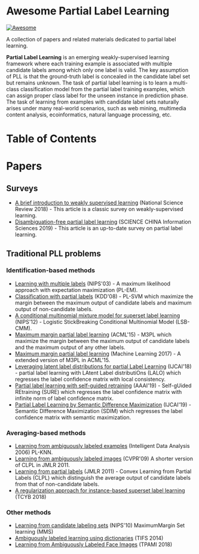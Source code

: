 # Awesome Partial Label Learning

[![Awesome](https://awesome.re/badge-flat.svg)](https://awesome.re)

A collection of papers and related materials dedicated to partial label learning.

**Partial Label Learning** is an emerging weakly-supervised learning framework where each training example is associated with multiple candidate labels among which only one label is valid. The key assumption of PLL is that the ground-truth label is concealed in the candidate label set but remains unknown. The task of partial label learning is to learn a multi-class classification model from the partial label training examples, which can assign proper class label for the unseen instance in prediction phase. The task of learning from examples with candidate label sets naturally arises under many real-world scenarios, such as web mining, multimedia content analysis, ecoinformatics, natural language processing, etc.

# Table of Contents

# Papers

## Surveys

- [A brief introduction to weakly supervised learning](https://academic.oup.com/nsr/article/5/1/44/4093912) (National Science Review 2018) - This article is a classic survey on weakly-supervised learning.
- [Disambiguation-free partial label learning](https://kns.cnki.net/KCMS/detail/detail.aspx?dbcode=CJFQ&dbname=CJFDLAST2019&filename=PZKX201909001&v=MjQwNDZxZll1WnRGQ25uVTd2SU5UZkFkckc0SDlqTXBvOUZaWVI4ZVgxTHV4WVM3RGgxVDNxVHJXTTFGckNVUjc=) (SCIENCE CHINA Information Sciences 2019) - This article is an up-to-date survey on partial label learning.

## Traditional PLL problems

### Identification-based methods
- [Learning with multiple labels](http://citeseerx.ist.psu.edu/viewdoc/download?doi=10.1.1.91.8113&rep=rep1&type=pdf) (NIPS'03) - A maximum likelihood approach with expectation maximization (PL-EM).
- [Classification with partial labels](https://dl.acm.org/doi/10.1145/1401890.1401958) (KDD'08) - PL-SVM which maximize the margin between the maximum output of candidate labels and maximum output of non-candidate labels.
- [A conditional multinomial mixture model for superset label learning](http://papers.nips.cc/paper/4597-a-conditional-multinomial-mixture-model-for-superset-label-learning.pdf) (NIPS'12) - Logistic StickBreaking Conditional Multinomial Model (LSB-CMM).
- [Maximum margin partial label learning](http://palm.seu.edu.cn/zhangml/files/ACML'15.pdf) (ACML'15) - M3PL which maximize the margin between the maximum output of candidate labels and the maximum output of any other labels.
- [Maximum margin partial label learning](http://palm.seu.edu.cn/zhangml/files/MLJ'16.pdf) (Machine Learning 2017) - A extended version of M3PL in ACML'15.
- [Leveraging latent label distributions for partial Label Learning](https://www.ntu.edu.sg/home/boan/papers/IJCAI18_Label.pdf) (IJCAI'18) - partial label learning with LAtent Label distributiOns (LALO) which regresses the label confidence matrix with local consistency.
- [Partial label learning with self-guided retraining](https://www.ntu.edu.sg/home/boan/papers/AAAI19_Retraining.pdf) (AAAI'19) - Self-gUided REtraining (SURE) which regresses the label confidence matrix with infinite norm of label confidence matrix.
- [Partial Label Learning by Semantic Difference Maximization](https://www.ntu.edu.sg/home/boan/papers/IJCAI19_Partial_Label.pdf) (IJCAI'19) - Semantic DIfference Maximization (SDIM) which regresses the label confidence matrix with semantic maximization.


### Averaging-based methods
- [Learning from ambiguously labeled examples](https://www.researchgate.net/publication/328370865_Learning_from_ambiguously_labeled_examples) (Intelligent Data Analysis 2006) PL-KNN.
- [Learning from ambiguously labeled images](https://ieeexplore.ieee.org/document/5206667/) (CVPR'09) A shorter version of CLPL in JMLR 2011.
- [Learning from partial labels](http://jmlr.org/papers/volume12/cour11a/cour11a.pdf) (JMLR 2011) - Convex Learning from Partial Labels (CLPL) which distinguish the average output of candidate labels from that of non-candidate labels.
- [A regularization approach for instance-based superset label learning](https://ieeexplore.ieee.org/document/7864415) (TCYB 2018)

### Other methods
- [Learning from candidate labeling sets](https://www.researchgate.net/publication/47806571_Learning_from_Candidate_Labeling_Sets) (NIPS'10) MaximumMargin Set learning (MMS)
- [Ambiguously labeled learning using dictionaries](https://ieeexplore.ieee.org/document/6906287) (TIFS 2014)
- [Learning from Ambiguously Labeled Face Images](https://ieeexplore.ieee.org/document/7968363/) (TPAMI 2018)


